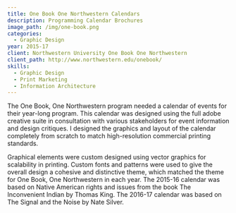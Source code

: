 ```yaml
---
title: One Book One Northwestern Calendars
description: Programming Calendar Brochures
image_path: /img/one-book.png
categories:
  - Graphic Design
year: 2015-17
client: Northwestern University One Book One Northwestern
client_path: http://www.northwestern.edu/onebook/
skills: 
  - Graphic Design
  - Print Marketing
  - Information Architecture
---
```


The One Book, One Northwestern program needed a calendar of events for their year-long program. This calendar was designed using the full adobe creative suite in consultation with various stakeholders for event information and design critiques. I designed the graphics and layout of the calendar completely from scratch to match high-resolution commercial printing standards. 

Graphical elements were custom designed using vector graphics for scalability in printing. Custom fonts and patterns were used to give the overall design a cohesive and distinctive theme, which matched the theme for One Book, One Northwestern in each year. The 2015-16 calendar was based on Native American rights and issues from the book The Inconvenient Indian by Thomas King. The 2016-17 calendar was based on The Signal and the Noise by Nate Silver.